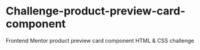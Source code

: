 # Challenge-product-preview-card-component
Frontend Mentor product preview card component HTML &amp; CSS challenge

